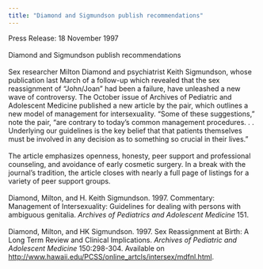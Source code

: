 ```yaml
---
title: "Diamond and Sigmundson publish recommendations"
---
```


Press Release: 18 November 1997<br><br>Diamond and Sigmundson publish recommendations<br><br>Sex researcher Milton Diamond and psychiatrist Keith Sigmundson, whose publication last March of a follow-up which revealed that the sex reassignment of &#8220;John/Joan&#8221; had been a failure, have unleashed a new wave of controversy. The October issue of Archives of Pediatric and Adolescent Medicine published a new article by the pair, which outlines a new model of management for intersexuality. &#8220;Some of these suggestions,&#8221; note the pair, &#8220;are contrary to today&#8217;s common management procedures. . . Underlying our guidelines is the key belief that that patients themselves must be involved in any decision as to something so crucial in their lives.&#8221;<br><br>The article emphasizes openness, honesty, peer support and professional counseling, and avoidance of early cosmetic surgery. In a break with the journal&#8217;s tradition, the article closes with nearly a full page of listings for a variety of peer support groups.<br><br>Diamond, Milton, and H. Keith Sigmundson. 1997. Commentary: Management of Intersexuality: Guidelines for dealing with persons with ambiguous genitalia. _Archives of Pediatrics and Adolescent Medicine_ 151.<br><br>Diamond, Milton, and HK Sigmundson. 1997. Sex Reassignment at Birth: A Long Term Review and Clinical Implications. _Archives of Pediatric and Adolescent Medicine_ 150:298-304. Available on <A HREF="http://www.hawaii.edu/PCSS/online_artcls/intersex/mdfnl.html">http://www.hawaii.edu/PCSS/online_artcls/intersex/mdfnl.html</A>.